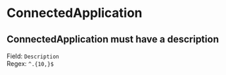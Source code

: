 # ConnectedApplication
## ConnectedApplication must have a description
Field: `Description`   
Regex: `^.{10,}$`    



